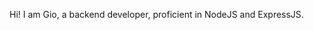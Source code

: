 Hi! I am Gio, a backend developer, proficient in NodeJS and ExpressJS.

<!---
kntgio-z/kntgio-z is a ✨ special ✨ repository because its `README.md` (this file) appears on your GitHub profile.
You can click the Preview link to take a look at your changes.
--->
